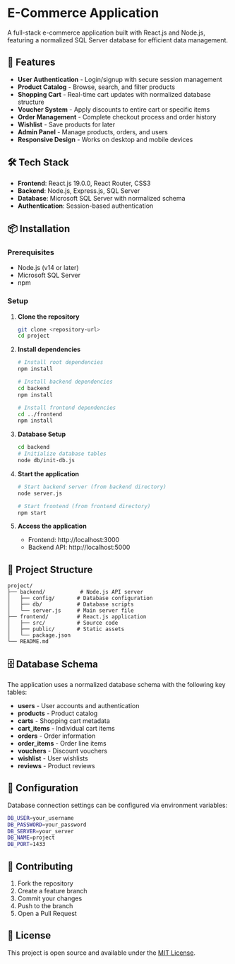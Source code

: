 # E-Commerce Application

A full-stack e-commerce application built with React.js and Node.js, featuring a normalized SQL Server database for efficient data management.

## 🚀 Features

- **User Authentication** - Login/signup with secure session management
- **Product Catalog** - Browse, search, and filter products
- **Shopping Cart** - Real-time cart updates with normalized database structure
- **Voucher System** - Apply discounts to entire cart or specific items
- **Order Management** - Complete checkout process and order history
- **Wishlist** - Save products for later
- **Admin Panel** - Manage products, orders, and users
- **Responsive Design** - Works on desktop and mobile devices

## 🛠️ Tech Stack

- **Frontend**: React.js 19.0.0, React Router, CSS3
- **Backend**: Node.js, Express.js, SQL Server
- **Database**: Microsoft SQL Server with normalized schema
- **Authentication**: Session-based authentication

## 📦 Installation

### Prerequisites
- Node.js (v14 or later)
- Microsoft SQL Server
- npm

### Setup

1. **Clone the repository**
   ```bash
   git clone <repository-url>
   cd project
   ```

2. **Install dependencies**
   ```bash
   # Install root dependencies
   npm install
   
   # Install backend dependencies
   cd backend
   npm install
   
   # Install frontend dependencies
   cd ../frontend
   npm install
   ```

3. **Database Setup**
   ```bash
   cd backend
   # Initialize database tables
   node db/init-db.js
   ```

4. **Start the application**
   ```bash
   # Start backend server (from backend directory)
   node server.js
   
   # Start frontend (from frontend directory)
   npm start
   ```

5. **Access the application**
   - Frontend: http://localhost:3000
   - Backend API: http://localhost:5000

## 📁 Project Structure

```
project/
├── backend/           # Node.js API server
│   ├── config/       # Database configuration
│   ├── db/           # Database scripts
│   └── server.js     # Main server file
├── frontend/         # React.js application
│   ├── src/          # Source code
│   ├── public/       # Static assets
│   └── package.json
└── README.md
```

## 🗄️ Database Schema

The application uses a normalized database schema with the following key tables:

- **users** - User accounts and authentication
- **products** - Product catalog
- **carts** - Shopping cart metadata
- **cart_items** - Individual cart items
- **orders** - Order information
- **order_items** - Order line items
- **vouchers** - Discount vouchers
- **wishlist** - User wishlists
- **reviews** - Product reviews

## 🔧 Configuration

Database connection settings can be configured via environment variables:

```bash
DB_USER=your_username
DB_PASSWORD=your_password
DB_SERVER=your_server
DB_NAME=project
DB_PORT=1433
```

## 🤝 Contributing

1. Fork the repository
2. Create a feature branch
3. Commit your changes
4. Push to the branch
5. Open a Pull Request

## 📝 License

This project is open source and available under the [MIT License](LICENSE). 
